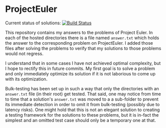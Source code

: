 ProjectEuler
============
Current status of solutions: [![Build Status](https://travis-ci.org/g2graman/ProjectEuler.svg?branch=master)](https://travis-ci.org/g2graman/ProjectEuler)

This repository contains my answers to the problems of Project Euler. In each of the hosted directories there is a file named `answer.txt` which holds the answer to the corresponding problem on ProjectEuler. I added those files after solving the problems to verify that my solutions to those problems would not regress.

I understand that in some cases I have not achieved optimal complexity, but I hope to rectify this in future commits. My first goal is to solve a problem and only immediately optimize its solution if it is not laborious to come up with its optimization.

Bulk-testing has been set up in such a way that only the directories with an `answer.txt` file (in their root) get tested. That said, one may notice from time to time that a solution's `answer.txt` was moved to a a sub-folder to prevent its immediate detection in order to omit it from bulk-testing (possibly due to latency risks). One might hold that this is not an elegant solution to creating a testing framework for the solutions to these problems, but it is in-fact the simplest and an omitted test case should only be a temporary one at that.